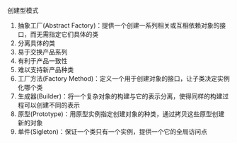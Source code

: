创建型模式
1. 抽象工厂(Abstract Factory)：提供一个创建一系列相关或互相依赖对象的接口，而无需指定它们具体的类
  1. 分离具体的类
  2. 易于交换产品系列
  3. 有利于产品一致性
  4. 难以支持新产品种类
2. 工厂方法(Factory Method)：定义一个用于创建对象的接口，让子类决定实例化哪个类
3. 生成器(Builder)：将一个复杂对象的构建与它的表示分离，使得同样的构建过程可以创建不同的表示
4. 原型(Prototype)：用原型实例指定创建对象的种类，通过拷贝这些原型创建新的对象
5. 单件(Sigleton)：保证一个类只有一个实例，提供一个它的全局访问点
